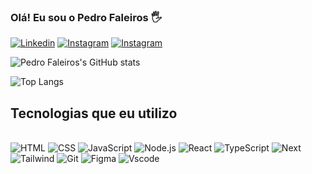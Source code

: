 ### Olá! Eu sou o Pedro Faleiros 🖐

[![Linkedin](https://img.shields.io/badge/LinkedIn-0077B5?style=for-the-badge&logo=linkedin&logoColor=white)](https://www.linkedin.com/in/pedro-faleiros-172360309)
[![Instagram](https://img.shields.io/badge/Instagram-E4405F?style=for-the-badge&logo=instagram&logoColor=white)](https://www.instagram.com/pedrofaleirosss)
[![Instagram](https://img.shields.io/badge/Gmail-D14836?style=for-the-badge&logo=gmail&logoColor=white)](https://mail.google.com/mail/?view=cm&fs=1&to=pedrofaleiros885@gmail.com&su=&body=)

![Pedro Faleiros's GitHub stats](https://github-readme-stats.vercel.app/api?username=pedrofaleirosss&show_icons=true&theme=dark)

![Top Langs](https://github-readme-stats.vercel.app/api/top-langs/?username=pedrofaleirosss&hide_progress=true&theme=dark)

## Tecnologias que eu utilizo

<div style="display: inline_block"><br/>
    <img alt="HTML" src="https://img.shields.io/badge/HTML5-E34F26?style=for-the-badge&logo=html5&logoColor=white" />
    <img alt="CSS" src="https://img.shields.io/badge/CSS3-1572B6?style=for-the-badge&logo=css3&logoColor=white" />
    <img alt="JavaScript" src="https://img.shields.io/badge/JavaScript-F7DF1E?style=for-the-badge&logo=javascript&logoColor=black" />
    <img alt="Node.js" src="https://img.shields.io/badge/Node.js-43853D?style=for-the-badge&logo=node.js&logoColor=white" />
    <img alt="React" src="https://img.shields.io/badge/React-20232A?style=for-the-badge&logo=react&logoColor=61DAFB" />
    <img alt="TypeScript" src="https://img.shields.io/badge/TypeScript-007ACC?style=for-the-badge&logo=typescript&logoColor=white" /> 
    <img alt="Next" src="https://img.shields.io/badge/TypeScript-007ACC?style=for-the-badge&logo=typescript&logoColor=white" />
    <img alt="Tailwind" src="https://img.shields.io/badge/TypeScript-007ACC?style=for-the-badge&logo=typescript&logoColor=white" />
    <img alt="Git" src="https://img.shields.io/badge/TypeScript-007ACC?style=for-the-badge&logo=typescript&logoColor=white" />    
    <img alt="Figma" src="https://img.shields.io/badge/TypeScript-007ACC?style=for-the-badge&logo=typescript&logoColor=white" />
    <img alt="Vscode" src="https://img.shields.io/badge/Vscode-007ACC?style=for-the-badge&logo=visual-studio-code&logoColor=white" />
</div>
